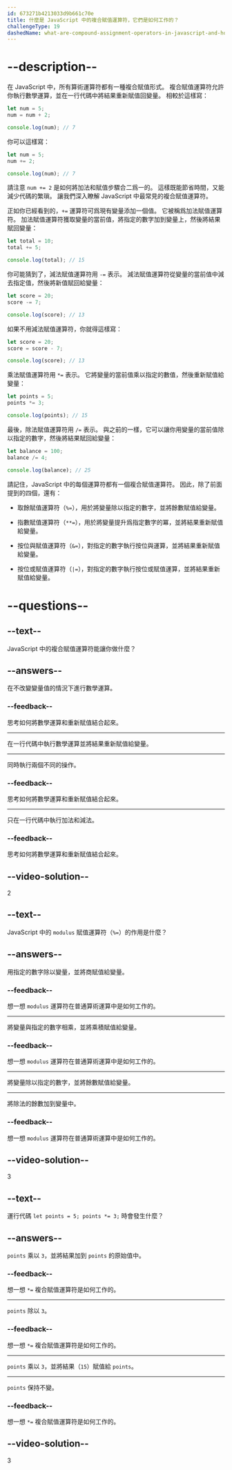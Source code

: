```yaml
---
id: 673271b4213033d9b661c70e
title: 什麼是 JavaScript 中的複合賦值運算符，它們是如何工作的？
challengeType: 19
dashedName: what-are-compound-assignment-operators-in-javascript-and-how-do-they-work
---
```


# --description--

在 JavaScript 中，所有算術運算符都有一種複合賦值形式。 複合賦值運算符允許你執行數學運算，並在一行代碼中將結果重新賦值回變量。 相較於這樣寫：

```js
let num = 5;
num = num + 2;

console.log(num); // 7
```

你可以這樣寫：

```js
let num = 5;
num += 2;

console.log(num); // 7
```

請注意 `num += 2` 是如何將加法和賦值步驟合二爲一的。 這樣既能節省時間，又能減少代碼的繁瑣。 讓我們深入瞭解 JavaScript 中最常見的複合賦值運算符。

正如你已經看到的，`+=` 運算符可爲現有變量添加一個值。 它被稱爲加法賦值運算符。 加法賦值運算符獲取變量的當前值，將指定的數字加到變量上，然後將結果賦回變量：

```js
let total = 10;
total += 5;

console.log(total); // 15
```

你可能猜到了，減法賦值運算符用 `-=` 表示。 減法賦值運算符從變量的當前值中減去指定值，然後將新值賦回給變量：

```js
let score = 20;
score -= 7;

console.log(score); // 13
```

如果不用減法賦值運算符，你就得這樣寫：

```js
let score = 20;
score = score - 7;

console.log(score); // 13
```

乘法賦值運算符用 `*=` 表示。 它將變量的當前值乘以指定的數值，然後重新賦值給變量：

```js
let points = 5;
points *= 3;

console.log(points); // 15
```

最後，除法賦值運算符用 `/=` 表示。 與之前的一樣，它可以讓你用變量的當前值除以指定的數字，然後將結果賦回給變量：

```js
let balance = 100;
balance /= 4;

console.log(balance); // 25
```

請記住，JavaScript 中的每個運算符都有一個複合賦值運算符。 因此，除了前面提到的四個，還有：

- 取餘賦值運算符（`%=`），用於將變量除以指定的數字，並將餘數賦值給變量。

- 指數賦值運算符（`**=`），用於將變量提升爲指定數字的冪，並將結果重新賦值給變量。

- 按位與賦值運算符（`&=`），對指定的數字執行按位與運算，並將結果重新賦值給變量。

- 按位或賦值運算符（`|=`），對指定的數字執行按位或賦值運算，並將結果重新賦值給變量。

# --questions--

## --text--

JavaScript 中的複合賦值運算符能讓你做什麼？

## --answers--

在不改變變量值的情況下進行數學運算。

### --feedback--

思考如何將數學運算和重新賦值結合起來。

---

在一行代碼中執行數學運算並將結果重新賦值給變量。

---

同時執行兩個不同的操作。

### --feedback--

思考如何將數學運算和重新賦值結合起來。

---

只在一行代碼中執行加法和減法。

### --feedback--

思考如何將數學運算和重新賦值結合起來。

## --video-solution--

2

## --text--

JavaScript 中的 `modulus` 賦值運算符（`%=`）的作用是什麼？

## --answers--

用指定的數字除以變量，並將商賦值給變量。

### --feedback--

想一想 `modulus` 運算符在普通算術運算中是如何工作的。

---

將變量與指定的數字相乘，並將乘積賦值給變量。

### --feedback--

想一想 `modulus` 運算符在普通算術運算中是如何工作的。

---

將變量除以指定的數字，並將餘數賦值給變量。

---

將除法的餘數加到變量中。

### --feedback--

想一想 `modulus` 運算符在普通算術運算中是如何工作的。

## --video-solution--

3

## --text--

運行代碼 `let points = 5; points *= 3;` 時會發生什麼？

## --answers--

`points` 乘以 `3`，並將結果加到 `points` 的原始值中。

### --feedback--

想一想 `*=` 複合賦值運算符是如何工作的。

---

`points` 除以 `3`。

### --feedback--

想一想 `*=` 複合賦值運算符是如何工作的。

---

`points` 乘以 `3`，並將結果（`15`）賦值給 `points`。

---

`points` 保持不變。

### --feedback--

想一想 `*=` 複合賦值運算符是如何工作的。

## --video-solution--

3

